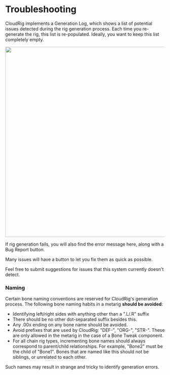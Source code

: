 # Troubleshooting
CloudRig implements a Generation Log, which shows a list of potential issues detected during the rig generation process. Each time you re-generate the rig, this list is re-populated. Ideally, you want to keep this list completely empty.

<img src="/media/addons/cloudrig/generation_log.png" width=600>

If rig generation fails, you will also find the error message here, along with a Bug Report button.

Many issues will have a button to let you fix them as quick as possible.

Feel free to submit suggestions for issues that this system currently doesn't detect.

### Naming
Certain bone naming conventions are reserved for CloudRig's generation process. The following bone naming habits in a metarig **should be avoided**:
- Identifying left/right sides with anything other than a ".L/.R" suffix
- There should be no other dot-separated suffix besides this.
- Any .00x ending on any bone name should be avoided.
- Avoid prefixes that are used by CloudRig: "DEF-", "ORG-", "STR-". These are only allowed in the metarig in the case of a Bone Tweak component.
- For all chain rig types, incrementing bone names should always correspond to parent/child relationships. For example, "Bone2" must be the child of "Bone1". Bones that are named like this should not be siblings, or unrelated to each other.

Such names may result in strange and tricky to identify generation errors.
